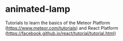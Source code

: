 # animated-lamp

Tutorials to learn the basics of the Meteor Platform (https://www.meteor.com/tutorials) and React Platform (https://facebook.github.io/react/tutorial/tutorial.html)
